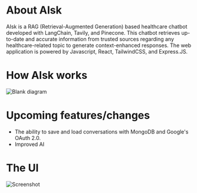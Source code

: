 # About AIsk

AIsk is a RAG (Retrieval-Augmented Generation) based healthcare chatbot developed with LangChain, Tavily, and Pinecone. This chatbot retrieves up-to-date and accurate information from trusted sources regarding any healthcare-related topic to generate context-enhanced responses. The web application is powered by Javascript, React, TailwindCSS, and Express.JS.

# How AIsk works
![Blank diagram](https://github.com/user-attachments/assets/928a26aa-be6f-49b5-aee4-9c282cefef3c)

# Upcoming features/changes
- The ability to save and load conversations with MongoDB and Google's OAuth 2.0.
- Improved AI

# The UI
![Screenshot](https://github.com/user-attachments/assets/9461b0e1-ae87-4a97-b285-b4929c8a648e)

